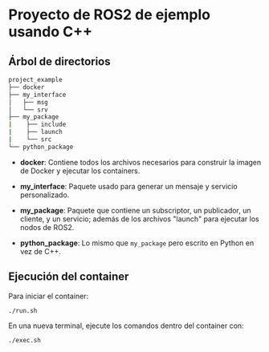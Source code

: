 # Proyecto de ROS2 de ejemplo usando C++

## Árbol de directorios

```bash
project_example
├── docker
├── my_interface
│   ├── msg
│   └── srv
├── my_package
|    ├── include
|    ├── launch
|    └── src
└── python_package
```

* **docker**: Contiene todos los archivos necesarios para construir la imagen de Docker y ejecutar los containers.

* **my_interface**: Paquete usado para generar un mensaje y servicio personalizado.

* **my_package**: Paquete que contiene un subscriptor, un publicador, un cliente, y un servicio; además de los archivos "launch" para ejecutar los nodos de ROS2.

* **python_package**: Lo mismo que `my_package` pero escrito en Python en vez de C++.

## Ejecución del container

Para iniciar el container:

```bash
./run.sh
```

En una nueva terminal, ejecute los comandos dentro del container con:

```bash
./exec.sh
```
